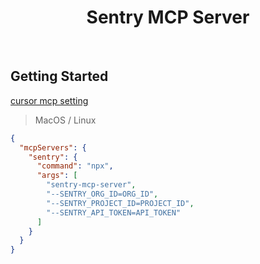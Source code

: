 <div align="center">
  <h1>Sentry MCP Server</h1>
</div>

<br/>

## Getting Started

[cursor mcp setting](https://docs.cursor.com/context/model-context-protocol#configuring-mcp-servers)

> MacOS / Linux

```json
{
  "mcpServers": {
    "sentry": {
      "command": "npx",
      "args": [
        "sentry-mcp-server",
        "--SENTRY_ORG_ID=ORG_ID",
        "--SENTRY_PROJECT_ID=PROJECT_ID",
        "--SENTRY_API_TOKEN=API_TOKEN"
      ]
    }
  }
}
```
